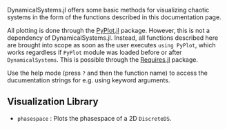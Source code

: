 DynamicalSystems.jl offers some basic methods for visualizing chaotic systems in
the form of the functions described in this documentation page.

All plotting is done through the [PyPlot.jl](https://github.com/JuliaPy/PyPlot.jl)
package. However, this is not a dependency of DynamicalSystems.jl. Instead, all
functions described here are brought into scope as soon as the user executes
`using PyPlot`, which works regardless if `PyPlot` module was loaded before or
after `DynamicalSystems`. This is possible through the [Requires.jl](https://github.com/MikeInnes/Requires.jl) package.

Use the help mode (press `?` and then the function name) to access the ducumentation
strings for e.g. using keyword arguments.

## Visualization Library
* `phasespace` : Plots the phasespace of a 2D `DiscreteDS`.
